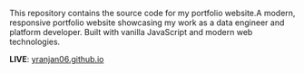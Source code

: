 This repository contains the source code for my portfolio website.A modern, responsive portfolio website showcasing my work as a data engineer and platform developer. Built with vanilla JavaScript and modern web technologies.



**LIVE**: [yranjan06.github.io](https://yranjan06.github.io/)







